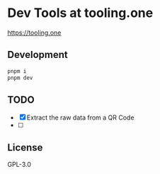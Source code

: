 # Dev Tools at tooling.one

https://tooling.one

## Development

```bash
pnpm i
pnpm dev
```

## TODO

- [x] Extract the raw data from a QR Code
- [ ]  

## License

GPL-3.0
